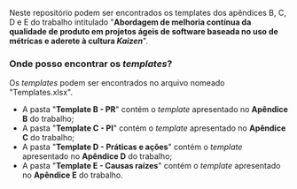 Neste repositório podem ser encontrados os templates dos apêndices B, C, D e E do trabalho intitulado "**Abordagem de melhoria contínua da qualidade de produto em projetos ágeis de software baseada no uso de métricas e aderete à cultura *Kaizen***".

### Onde posso encontrar os *templates*?

Os *templates* podem ser encontrados no arquivo nomeado "Templates.xlsx".

- A pasta "**Template B - PR**" contém o *template* apresentado no **Apêndice B** do trabalho;
- A pasta "**Template C - PI**" contém o *template* apresentado no **Apêndice C** do trabalho;
- A pasta "**Template D - Práticas e ações**" contém o *template* apresentado no **Apêndice D** do trabalho;
- A pasta "**Template E - Causas raízes**" contém o *template* apresentado no **Apêndice E** do trabalho.

